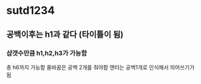 # sutd1234
## 공백이후는 h1과 같다 (타이틀이 됨)
### 샵갯수만큼 h1,h2,h3가 가능함
총 h6까지 가능함
줄바꿈은 공백 2개를 줘야함 엔터는 공백1개로 인식해서 띄어쓰기가 됨

